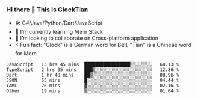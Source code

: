 ### Hi there 👋 This is GlockTian

- 🛠️ C#/Java/Python/Dart/JavaScript
- 🌱 I’m currently learning Mern Stack
- 👯 I’m looking to collaborate on Cross-platform application
- ⚡ Fun fact: "Glock" is a German word for Bell. "Tian" is a Chinese word for More.


<!--START_SECTION:waka-->

```text
JavaScript   13 hrs 45 mins  █████████████████░░░░░░░░   68.13 %
TypeScript   2 hrs 35 mins   ███▒░░░░░░░░░░░░░░░░░░░░░   12.86 %
Dart         1 hr 48 mins    ██▒░░░░░░░░░░░░░░░░░░░░░░   08.96 %
JSON         53 mins         █░░░░░░░░░░░░░░░░░░░░░░░░   04.44 %
YAML         26 mins         ▓░░░░░░░░░░░░░░░░░░░░░░░░   02.16 %
Other        19 mins         ▒░░░░░░░░░░░░░░░░░░░░░░░░   01.64 %
```

<!--END_SECTION:waka-->

<!--
**GlockTian/GlockTian** is a ✨ _special_ ✨ repository because its `README.md` (this file) appears on your GitHub profile.

Here are some ideas to get you started:

- 🔭 I’m currently working on ...
- 🌱 I’m currently learning ...
- 👯 I’m looking to collaborate on ...
- 🤔 I’m looking for help with ...
- 💬 Ask me about ...
- 📫 How to reach me: ...
- 😄 Pronouns: ...
- ⚡ Fun fact: ...
-->
